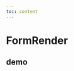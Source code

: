```yaml
---
toc: content
---
```


# FormRender

## demo

<code src="./demos/basic.tsx" title="getForm获取form实例" description="通过getForm来控制组件表单事件"></code>
<code src="./demos/basic-use-ref.tsx" title="ref获取form实例" description="通过ref来控制组件表单事件"></code>
<code src="./demos/basic-with-button.tsx" title="自带按钮的JSON配置" description="json中自带按钮"></code>
<code src="./demos/effects.tsx" title="添加生命周期函数" description="监听字段或者表单变动事件"></code>
<code src="./demos/array-table.tsx" title="自增表格" description="操作按钮添加自定义处理，可用作全编辑状态的可编辑表格组件，同时也支持单项表格点击进行编辑的行为"></code>
<code src="./demos/block-form.tsx" title="分块表单" description="不同字段可能划分成不同的区块来做展示"></code>
<code src="./demos/form-control.tsx" title="表单受控" description="实现不同表单字段的切换，且用来控制切换的字段也通过原生schema方式进行实现"></code>
<code src="./demos/search-form.tsx" title="搜索框" description="一般业务列表页的搜索功能框"></code>
<code src="./demos/search-form-publish.tsx" title="搜索框-订阅发布" description="通过订阅发布的方式来控制表单数据收集后的逻辑处理"></code>
<code src="./demos/show-hide.tsx" title="显隐控制" description="给出部分控制字段显示和隐藏的处理方式"></code>
<code src="./demos/validate.tsx" title="校验规则" description="给出部分书写校验规则的方式"></code>
<code src="./demos/change-schema.tsx" title="切换schema" description="整块schema的切换"></code>
<code src="./demos/array-items.tsx" title="单项自增" description="支持增加控件，完成数组形式的输出"></code>
<code src="./demos/card.tsx" title="非常规输入控件布局" description="111"></code>
<code src="./demos/modal.tsx" title="弹窗表单" description="弹窗中实现表单操作效果"></code>
<code src="./demos/linked-collapse.tsx" title="业务场景1" description="某个业务场景的demo实现"></code>
<code src="./demos/linked-collapse2.tsx" title="业务场景1-第二种实现" description="不同数据结构下的实现"></code>

